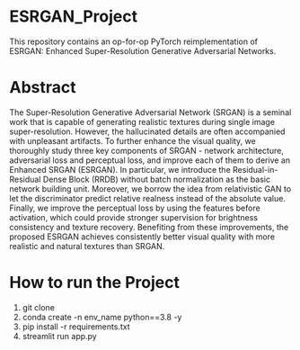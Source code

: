 # ESRGAN_Project

This repository contains an op-for-op PyTorch reimplementation of ESRGAN: Enhanced Super-Resolution Generative Adversarial Networks.

# Abstract
The Super-Resolution Generative Adversarial Network (SRGAN) is a seminal work that is capable of generating realistic textures during single image super-resolution. However, the hallucinated details are often accompanied with unpleasant artifacts. To further enhance the visual quality, we thoroughly study three key components of SRGAN - network architecture, adversarial loss and perceptual loss, and improve each of them to derive an Enhanced SRGAN (ESRGAN). In particular, we introduce the Residual-in-Residual Dense Block (RRDB) without batch normalization as the basic network building unit. Moreover, we borrow the idea from relativistic GAN to let the discriminator predict relative realness instead of the absolute value. Finally, we improve the perceptual loss by using the features before activation, which could provide stronger supervision for brightness consistency and texture recovery. Benefiting from these improvements, the proposed ESRGAN achieves consistently better visual quality with more realistic and natural textures than SRGAN.

# How to run the Project 
1. git clone 
2. conda create -n env_name python==3.8 -y
3. pip install -r requirements.txt
4. streamlit run app.py
   

